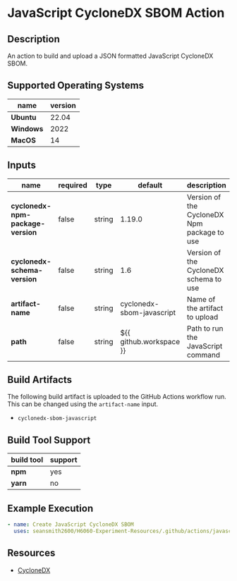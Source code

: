 # JavaScript CycloneDX SBOM Action

## Description

An action to build and upload a JSON formatted JavaScript CycloneDX SBOM.

## Supported Operating Systems

| name        | version | 
|-------------|---------|
| **Ubuntu**  | 22.04   |
| **Windows** | 2022    |
| **MacOS**   | 14      |

## Inputs

| name                              | required | type   | default                   | description                                 |
|-----------------------------------|----------|--------|---------------------------|---------------------------------------------|
| **cyclonedx-npm-package-version** | false    | string | 1.19.0                    | Version of the CycloneDX Npm package to use |
| **cyclonedx-schema-version**      | false    | string | 1.6                       | Version of the CycloneDX schema to use      |
| **artifact-name**                 | false    | string | cyclonedx-sbom-javascript | Name of the artifact to upload              |
| **path**                          | false    | string | ${{ github.workspace }}   | Path to run the JavaScript command          |

## Build Artifacts

The following build artifact is uploaded to the GitHub Actions workflow run. This can be changed using the `artifact-name` input.
- `cyclonedx-sbom-javascript`

## Build Tool Support

| build tool | support | 
|------------|---------|
| **npm**    | yes     |
| **yarn**   | no      |

## Example Execution

```yaml
- name: Create JavaScript CycloneDX SBOM
  uses: seansmith2600/H6060-Experiment-Resources/.github/actions/javascript/javascript-cyclonedx-sbom@main
```

## Resources

- [CycloneDX](https://cyclonedx.org/)
